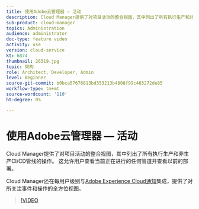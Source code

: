 ```yaml
---
title: 使用Adobe云管理器 — 活动
description: Cloud Manager提供了对项目活动的整合视图，其中列出了所有执行生产和非生产CI/CD管线的操作。 这允许用户查看当前正在进行的任何管道并查看以前的部署。
sub-product: cloud-manager
topics: Administration
audience: administrator
doc-type: feature video
activity: use
version: cloud-service
kt: 6874
thumbnail: 26319.jpg
topic: 架构
role: Architect, Developer, Admin
level: Beginner
source-git-commit: b0bca57676813bd353213b4808f99c463272de85
workflow-type: tm+mt
source-wordcount: '110'
ht-degree: 0%

---
```



# 使用Adobe云管理器 — 活动

Cloud Manager提供了对项目活动的整合视图，其中列出了所有执行生产和非生产CI/CD管线的操作。 这允许用户查看当前正在进行的任何管道并查看以前的部署。

Cloud Manager还在每用户级别与[Adobe Experience Cloud通知](https://experienceleague.adobe.com/docs/experience-manager-cloud-manager/using/how-to-use/notifications.html)集成，提供了对所关注事件和操作的全方位视图。

>[!VIDEO](https://video.tv.adobe.com/v/26319/?quality=12&learn=on)
